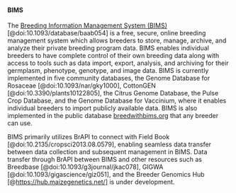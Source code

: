 #### BIMS

<!-- Sook -->
The [Breeding Information Management System (BIMS)](https://wwww.breedwithbims.org) [@doi:10.1093/database/baab054] is a free, secure, online breeding management system which allows breeders to store, manage, archive, and analyze their private breeding program data. 
BIMS enables individual breeders to have complete control of their own breeding data along with access to tools such as data import, export, analysis, and archiving for their germplasm, phenotype, genotype, and image data. 
BIMS is currently implemented in five community databases, the Genome Database for Rosaceae [@doi:10.1093/nar/gky1000], CottonGEN [@doi:10.3390/plants10122805], the Citrus Genome Database, the Pulse Crop Database, and the Genome Database for Vaccinium, where it enables individual breeders to import publicly available data. 
BIMS is also implemented in the public database [breedwithbims.org](https://wwww.breedwithbims.org) that any breeder can use.

BIMS primarily utilizes BrAPI to connect with Field Book [@doi:10.2135/cropsci2013.08.0579], enabling seamless data transfer between data collection and subsequent management in BIMS. Data transfer through BrAPI between BIMS and other resources such as Breedbase [@doi:10.1093/g3journal/jkac078], GIGWA [@doi:10.1093/gigascience/giz051], and the Breeder Genomics Hub [@https://hub.maizegenetics.net/] is under development.

